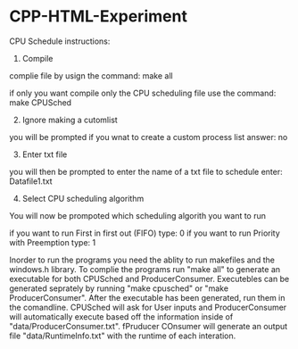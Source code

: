 # CPP-HTML-Experiment

CPU Schedule instructions:

1. Compile

complie file by usign the command: make all

if only you want compile only the CPU scheduling file use the command: make CPUSched

2. Ignore making a cutomlist

you will be prompted if you wnat to create a custom process list answer: no

3. Enter txt file

you will then be prompted to enter the name of a txt file to schedule enter: Datafile1.txt

4. Select CPU scheduling algorithm

You will now be prompoted which scheduling algorith you want to run

if you want to run First in first out (FIFO) type: 0
if you want to run Priority with Preemption type: 1


Inorder to run the programs you need the ablity to run makefiles and the windows.h library. To complie the programs run "make all" to generate an executable for both CPUSched and ProducerConsumer. Executebles can be generated seprately by running "make cpusched" or "make ProducerConsumer". After the executable has been generated, run them in the comandline. CPUSched will ask for User inputs and ProducerConsumer will automatically execute based off the information inside of "data/ProducerConsumer.txt". fPruducer COnsumer will generate an output file "data/RuntimeInfo.txt" with the runtime of each interation.
